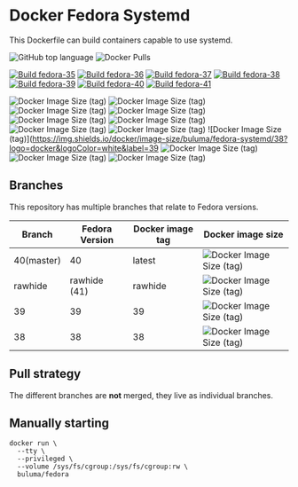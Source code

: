 # Docker Fedora Systemd

This Dockerfile can build containers capable to use systemd.

![GitHub top language](https://img.shields.io/github/languages/top/buluma/docker-fedora-systemd) ![Docker Pulls](https://img.shields.io/docker/pulls/buluma/fedora-systemd?label=pulls&logo=docker&logoColor=white)

[![Build fedora-35](https://github.com/buluma/fedora/actions/workflows/fedora-35.yml/badge.svg)](https://github.com/buluma/fedora/actions/workflows/fedora-35.yml) [![Build fedora-36](https://github.com/buluma/fedora/actions/workflows/fedora-36.yml/badge.svg)](https://github.com/buluma/fedora/actions/workflows/fedora-36.yml) [![Build fedora-37](https://github.com/buluma/fedora/actions/workflows/fedora-37.yml/badge.svg)](https://github.com/buluma/fedora/actions/workflows/fedora-37.yml) [![Build fedora-38](https://github.com/buluma/fedora/actions/workflows/fedora-38.yml/badge.svg)](https://github.com/buluma/fedora/actions/workflows/fedora-38.yml) [![Build fedora-39](https://github.com/buluma/fedora/actions/workflows/fedora-39.yml/badge.svg)](https://github.com/buluma/fedora/actions/workflows/fedora-39.yml) [![Build fedora-40](https://github.com/buluma/fedora/actions/workflows/fedora-40.yml/badge.svg)](https://github.com/buluma/fedora/actions/workflows/fedora-40.yml) [![Build fedora-41](https://github.com/buluma/fedora/actions/workflows/fedora-41.yml/badge.svg)](https://github.com/buluma/fedora/actions/workflows/fedora-41.yml)

![Docker Image Size (tag)](https://img.shields.io/docker/image-size/buluma/fedora-systemd/latest?logo=docker&logoColor=white&label=latest)
![Docker Image Size (tag)](https://img.shields.io/docker/image-size/buluma/fedora-systemd/rawhide?logo=docker&logoColor=white&label=rawhide)
![Docker Image Size (tag)](https://img.shields.io/docker/image-size/buluma/fedora-systemd/32?logo=docker&logoColor=white&label=32)
![Docker Image Size (tag)](https://img.shields.io/docker/image-size/buluma/fedora-systemd/33?logo=docker&logoColor=white&label=33)
![Docker Image Size (tag)](https://img.shields.io/docker/image-size/buluma/fedora-systemd/34?logo=docker&logoColor=white&label=34)
![Docker Image Size (tag)](https://img.shields.io/docker/image-size/buluma/fedora-systemd/35?logo=docker&logoColor=white&label=35)
![Docker Image Size (tag)](https://img.shields.io/docker/image-size/buluma/fedora-systemd/36?logo=docker&logoColor=white&label=36)
![Docker Image Size (tag)](https://img.shields.io/docker/image-size/buluma/fedora-systemd/38?logo=docker&logoColor=white&label=38)
![Docker Image Size (tag)](https://img.shields.io/docker/image-size/buluma/fedora-systemd/38?logo=docker&logoColor=white&label=39
  ![Docker Image Size (tag)](https://img.shields.io/docker/image-size/buluma/fedora-systemd/38?logo=docker&logoColor=white&label=40)
  ![Docker Image Size (tag)](https://img.shields.io/docker/image-size/buluma/fedora-systemd/38?logo=docker&logoColor=white&label=41)
![Docker Image Size (tag)](https://img.shields.io/docker/image-size/buluma/fedora-systemd/testing?logo=docker&logoColor=white&label=testing)

Branches
--------

This repository has multiple branches that relate to Fedora versions.

|Branch |Fedora Version|Docker image tag|Docker image size|
|-------|--------------|----------------|-----------------|
|40(master)     |40            |latest              |![Docker Image Size (tag)](https://img.shields.io/docker/image-size/buluma/fedora-systemd/latest?logo=docker&logoColor=white&label=testing)|
|rawhide|rawhide (41)  |rawhide         |![Docker Image Size (tag)](https://img.shields.io/docker/image-size/buluma/fedora-systemd/rawhide?logo=docker&logoColor=white&label=rawhide)|
|39     |39            |39              |![Docker Image Size (tag)](https://img.shields.io/docker/image-size/buluma/fedora-systemd/39?logo=docker&logoColor=white&label=latest)|
|38     |38            |38              |![Docker Image Size (tag)](https://img.shields.io/docker/image-size/buluma/fedora-systemd/38?logo=docker&logoColor=white&label=testing)|

Pull strategy
-------------

The different branches are **not** merged, they live as individual branches.

Manually starting
-----------------

```
docker run \
  --tty \
  --privileged \
  --volume /sys/fs/cgroup:/sys/fs/cgroup:rw \
  buluma/fedora
```
